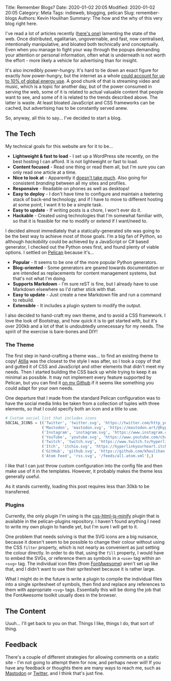 Title: Remember Blogs?
Date: 2020-01-02 20:05
Modified: 2020-01-02 20:05
Category: Meta
Tags: indieweb, blogging, pelican
Slug: remember-blogs
Authors: Kevin Houlihan
Summary: The how and the why of this very blog right here.

I've read a lot of articles recently ([here's one](https://omarabid.com/the-modern-web)) lamenting the state of the web. Once distributed, egalitarian, ungovernable, and fast, now centralised, intentionally manipulative, and bloated both technically and conceptually. Even when you manage to fight your way through the popups demanding your attention or personal information, often what is underneath is not worth the effort - more likely a vehicle for advertising than for insight.

It's also incredibly power-hungry. It's hard to tie down an exact figure for exactly *how* power-hungry, but the internet as a whole [could account for up to 10% of global energy use](https://newrepublic.com/article/155993/can-internet-survive-climate-change). A good chunk of that is streaming video and music, which is a topic for another day, but of the power consumed in serving the web, some of it is related to actual valuable content that people want to see, and some of it is related to the trends described above. The latter is waste. At least bloated JavaScript and CSS frameworks can be cached, but advertising has to be constantly served anew.

So, anyway, all this to say... I've decided to start a blog.

## The Tech

My technical goals for this website are for it to be...

 + **Lightweight & fast to load** - I set up a WordPress site recently, on the best hosting I can afford. It is not lightweight or fast to load.
 + **Content focused** - Read one thing or read them all, but I'm sure you can only read one article at a time.
 + **Nice to look at** - Apparently it [doesn't take much](https://perfectmotherfuckingwebsite.com/). Also going for consistent *branding* between all my sites and profiles.
 + **Responsive** - Readable on phones as well as desktops!
 + **Easy to deploy** - I don't have time to configure and maintain a teetering stack of back-end technology, and if I have to move to different hosting at some point, I want it to be a simple task.
 + **Easy to update** - If writing posts is a chore, I won't ever do it.
 + **Hackable** - Created using technologies that I'm somewhat familiar with, so that it is feasible for me to modify or extend if I want/need to.
 
I decided almost immediately that a statically-generated site was going to be the best way to achieve most of those goals. I'm a big fan of Python, so although *hackability* could be achieved by a JavaScript or C# based generator, I checked out the Python ones first, and found plenty of viable options. I settled on [Pelican](https://blog.getpelican.com/) because it's...

 + **Popular** - It seems to be one of the more popular Python generators.
 + **Blog-oriented** - Some generators are geared towards documentation or are intended as replacements for content management systems, but that's not what I'm doing.
 + **Supports Markdown** - I'm sure reST is fine, but I already have to use Markdown elsewhere so I'd rather stick with that.
 + **Easy to update** - Just create a new Markdown file and run a command to rebuild.
 + **Extensible** - It includes a plugin system to modify the output.
 
I also decided to hand-craft my own theme, and to avoid a CSS framework. I love the look of Bootstrap, and how quick it is to get started with, but it's over 200kb and a lot of that is undoubtedly unnecessary for my needs. The spirit of the exercise is bare-bones and DIY!

### The Theme

The first step in hand-crafting a theme was... to find an existing theme to copy! [Atilla](https://github.com/arulrajnet/attila) was the closest to the style I was after, so I took a copy of that and gutted it of CSS and JavaScript and other elements that didn't meet my needs. Then I started building the CSS back up while trying to keep it as minimal as possible. It may not implement every feature supported by Pelican, but you can find it [on my Github](https://github.com/khoulihan/hyh-blog/tree/master/themes/hyper) if it seems like something you could adapt for your own needs.

One departure that I made from the standard Pelican configuration was to have the social media links be taken from a collection of tuples with three elements, so that I could specify both an icon and a title to use.

```python
# Custom social list that includes icons
SOCIAL_ICONS = (('Twitter', 'twitter.svg', 'https://twitter.com/http_your_heart'),
                ('Mastodon', 'mastodon.svg', 'https://mastodon.art/@hyperlinkyourheart'),
                ('Instagram', 'instagram.svg', 'https://www.instagram.com/hyperlinkyourheart/'),
                ('YouTube', 'youtube.svg', 'https://www.youtube.com/channel/UCc_O9Hp5UfQ-IHswi1H54Zg'),
                ('Twitch', 'twitch.svg', 'https://www.twitch.tv/hyperlinkyourheart'),
                ('Itch', 'itchio.svg', 'https://hyperlinkyourheart.itch.io/'),
                ('GitHub', 'github.svg', 'https://github.com/khoulihan'),
                ('Atom Feed', 'rss.svg', '/feeds/all.atom.xml'),)
```

I like that I can just throw custom configuration into the config file and then make use of it in the templates. However, it probably makes the theme less generally useful.

As it stands currently, loading this post requires less than 30kb to be transferred.

### Plugins

Currently, the only plugin I'm using is the [css-html-js-minify](https://github.com/getpelican/pelican-plugins/tree/master/css-html-js-minify) plugin that is available in the pelican-plugins repository. I haven't found anything I need to write my own plugin to handle yet, but I'm sure I will get to it.

One problem that needs solving is that the SVG icons are a big nuisance, because it doesn't seem to be possible to change their colour without using the CSS `filter` property, which is not nearly as convenient as just setting the colour directly. In order to do that, using the `fill` property, I would have to embed the SVGs, or reference them as symbols in a `<use>` tag within an `<svg>` tag. The individual icon files (from [FontAwesome](https://fontawesome.com/)) aren't set up like that, and I didn't want to use their spritesheet because it is rather large.

What I might do in the future is write a plugin to compile the individual files into a single spritesheet of symbols, then find and replace any references to them with appropriate `<svg>` tags. Essentially this will be doing the job that the FontAwesome toolkit usually does in the browser.

## The Content

Uuuh... I'll get back to you on that. Things I like, things I do, that sort of thing.

## Feedback

There's a couple of different strategies for allowing comments on a static site - I'm not going to attempt them for now, and perhaps never will! If you have any feedback or thoughts there are many ways to reach me, such as [Mastodon](https://mastodon.art/@hyperlinkyourheart) or [Twitter](https://twitter.com/http_your_heart), and I think that's just fine.